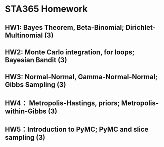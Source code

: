 # STA365 Homework

## HW1: Bayes Theorem, Beta-Binomial; Dirichlet-Multinomial (3)
## HW2: Monte Carlo integration, for loops; Bayesian Bandit (3)
## HW3: Normal-Normal, Gamma-Normal-Normal; Gibbs Sampling (3)
## HW4： Metropolis-Hastings, priors; Metropolis-within-Gibbs (3)
## HW5：Introduction to PyMC; PyMC and slice sampling (3)
